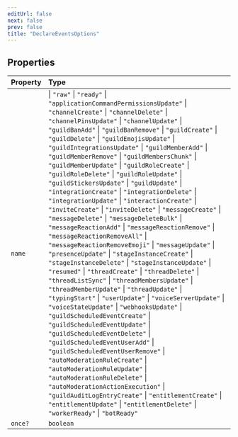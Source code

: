 ```yaml
---
editUrl: false
next: false
prev: false
title: "DeclareEventsOptions"
---
```


## Properties

| Property | Type |
| :------ | :------ |
| `name` |  \| `"raw"` \| `"ready"` \| `"applicationCommandPermissionsUpdate"` \| `"channelCreate"` \| `"channelDelete"` \| `"channelPinsUpdate"` \| `"channelUpdate"` \| `"guildBanAdd"` \| `"guildBanRemove"` \| `"guildCreate"` \| `"guildDelete"` \| `"guildEmojisUpdate"` \| `"guildIntegrationsUpdate"` \| `"guildMemberAdd"` \| `"guildMemberRemove"` \| `"guildMembersChunk"` \| `"guildMemberUpdate"` \| `"guildRoleCreate"` \| `"guildRoleDelete"` \| `"guildRoleUpdate"` \| `"guildStickersUpdate"` \| `"guildUpdate"` \| `"integrationCreate"` \| `"integrationDelete"` \| `"integrationUpdate"` \| `"interactionCreate"` \| `"inviteCreate"` \| `"inviteDelete"` \| `"messageCreate"` \| `"messageDelete"` \| `"messageDeleteBulk"` \| `"messageReactionAdd"` \| `"messageReactionRemove"` \| `"messageReactionRemoveAll"` \| `"messageReactionRemoveEmoji"` \| `"messageUpdate"` \| `"presenceUpdate"` \| `"stageInstanceCreate"` \| `"stageInstanceDelete"` \| `"stageInstanceUpdate"` \| `"resumed"` \| `"threadCreate"` \| `"threadDelete"` \| `"threadListSync"` \| `"threadMembersUpdate"` \| `"threadMemberUpdate"` \| `"threadUpdate"` \| `"typingStart"` \| `"userUpdate"` \| `"voiceServerUpdate"` \| `"voiceStateUpdate"` \| `"webhooksUpdate"` \| `"guildScheduledEventCreate"` \| `"guildScheduledEventUpdate"` \| `"guildScheduledEventDelete"` \| `"guildScheduledEventUserAdd"` \| `"guildScheduledEventUserRemove"` \| `"autoModerationRuleCreate"` \| `"autoModerationRuleUpdate"` \| `"autoModerationRuleDelete"` \| `"autoModerationActionExecution"` \| `"guildAuditLogEntryCreate"` \| `"entitlementCreate"` \| `"entitlementUpdate"` \| `"entitlementDelete"` \| `"workerReady"` \| `"botReady"` |
| `once?` | `boolean` |
